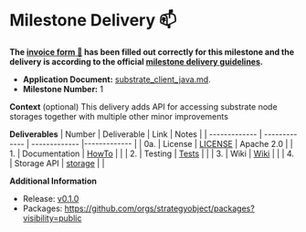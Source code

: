 # Milestone Delivery :mailbox:

**The [invoice form :pencil:](https://docs.google.com/forms/d/e/1FAIpQLSfmNYaoCgrxyhzgoKQ0ynQvnNRoTmgApz9NrMp-hd8mhIiO0A/viewform) has been filled out correctly for this milestone and the delivery is according to the official [milestone delivery guidelines](https://github.com/w3f/Grants-Program/blob/master/docs/milestone-deliverables-guidelines.md).**

- **Application Document:** [substrate_client_java.md](https://github.com/w3f/Grants-Program/blob/master/applications/substrate_client_java.md).
- **Milestone Number:** 1

**Context** (optional)
This delivery adds API for accessing substrate node storages together with multiple other minor improvements

**Deliverables**
| Number | Deliverable | Link | Notes |
| ------------- | ------------- | ------------- |------------- |
| 0a. | License | [LICENSE](https://github.com/strategyobject/substrate-client-java/blob/v0.1.0/LICENSE) | Apache 2.0 |
| 1. | Documentation | [HowTo](https://github.com/strategyobject/substrate-client-java/wiki/HowTo-Examples) | |
| 2. | Testing | [Tests](https://github.com/strategyobject/substrate-client-java/tree/v0.1.0/storage/src/test/java/com/strategyobject/substrateclient/storage) | |
| 3. | Wiki | [Wiki](https://github.com/strategyobject/substrate-client-java/wiki) | |
| 4. | Storage API | [storage](https://github.com/strategyobject/substrate-client-java/tree/v0.1.0/storage) | |

**Additional Information**

- Release: [v0.1.0](https://github.com/strategyobject/substrate-client-java/releases/tag/v0.1.0)
- Packages: https://github.com/orgs/strategyobject/packages?visibility=public
